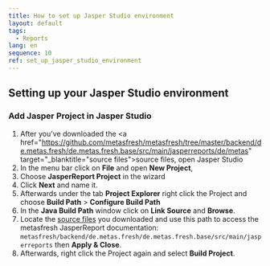 ```yaml
---
title: How to set up Jasper Studio environment
layout: default
tags:
  - Reports
lang: en
sequence: 10
ref: set_up_jasper_studio_environment
---
```


## Setting up your Jasper Studio environment

### Add Jasper Project in Jasper Studio
1. After you've downloaded the <a href="https://github.com/metasfresh/metasfresh/tree/master/backend/de.metas.fresh/de.metas.fresh.base/src/main/jasperreports/de/metas" target="_blanktitle="source files">source files</a></font>, open Jasper Studio
1. In the menu bar click on **File** and open **New Project**,
1. Choose **JasperReport Project** in the wizard
1. Click **Next** and name it.
1. Afterwards under the tab **Project Explorer** right click the Project and choose **Build Path** > **Configure Build Path**
1. In the **Java Build Path** window click on **Link Source** and **Browse**.
1. Locate the <a href="https://github.com/metasfresh/metasfresh/tree/master/backend/de.metas.fresh/de.metas.fresh.base/src/main/jasperreports/de/metas" title="source files">source files</a></font> you downloaded and use this path to access the metasfresh JasperReport documentation:
`metasfresh/backend/de.metas.fresh/de.metas.fresh.base/src/main/jasperreports`
then **Apply & Close**.
1. Afterwards, right click the Project again and select **Build Project**.

